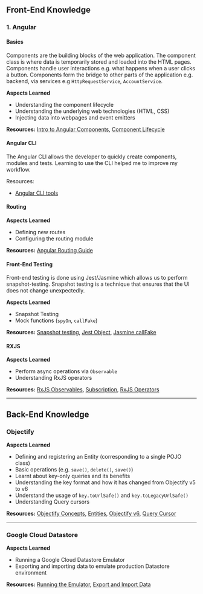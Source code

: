 ## Front-End Knowledge

### 1. Angular

#### Basics
Components are the building blocks of the web application. 
The component class is where data is temporarily stored and loaded
into the HTML pages. Components handle user interactions e.g. what happens
when a user clicks a button. Components form the bridge to other parts
of the application e.g. backend, via services e.g `HttpRequestService`, `AccountService`.  

**Aspects Learned**
* Understanding the component lifecycle 
* Understanding the underlying web technologies (HTML, CSS)
* Injecting data into webpages and event emitters

**Resources:**
[Intro to Angular Components](https://angular.io/guide/component-overview),
[Component Lifecycle](https://angular.io/guide/lifecycle-hooks)

#### Angular CLI
The Angular CLI allows the developer to quickly create components, modules and tests. Learning to use the CLI helped me to improve my workflow.

Resources: 
* [Angular CLI tools](https://cli.angular.io/)

#### Routing
**Aspects Learned**
* Defining new routes
* Configuring the routing module

**Resources:**
[Angular Routing Guide](https://angular.io/guide/router#defining-a-basic-route)

#### Front-End Testing
Front-end testing is done using Jest/Jasmine which allows us to perform
snapshot-testing. Snapshot testing is a technique that ensures that
the UI does not change unexpectedly.

**Aspects Learned**
* Snapshot Testing
* Mock functions (`spyOn`, `callFake`)

**Resources:**
[Snapshot testing](https://jestjs.io/docs/en/snapshot-testing),
[Jest Object](https://jestjs.io/docs/en/jest-object),
[Jasmine callFake](https://medium.com/@cinish/jasmine-spying-using-callfake-23625310bacf)

#### RXJS
**Aspects Learned**
* Perform async operations via `Observable`
* Understanding RxJS operators

**Resources:** 
[RxJS Observables](https://angular.io/guide/rx-library), 
[Subscription](https://rxjs-dev.firebaseapp.com/guide/subscription),
[RxJS Operators](https://rxjs-dev.firebaseapp.com/guide/operators)

---

## Back-End Knowledge

### Objectify
**Aspects Learned**
* Defining and registering an Entity (corresponding to a single POJO class)
* Basic operations (e.g. `save()`, `delete()`, `save()`)
* Learnt about key-only queries and its benefits
* Understanding the key format and how it has changed from Objectify v5 to v6
* Understand the usage of `key.toUrlSafe()` and `key.toLegacyUrlSafe()`
* Understanding Query cursors

**Resources:**
[Objectify Concepts](https://github.com/objectify/objectify/wiki/Concepts),
[Entities](https://github.com/objectify/objectify/wiki/Entities),
[Objectify v6](https://github.com/objectify/objectify/wiki/UpgradeVersion5ToVersion6),
[Query Cursor](https://cloud.google.com/appengine/docs/standard/java/datastore/query-cursors)

---

### Google Cloud Datastore
**Aspects Learned**
* Running a Google Cloud Datastore Emulator
* Exporting and importing data to emulate production Datastore environment 

**Resources:**
[Running the Emulator](https://cloud.google.com/datastore/docs/tools/datastore-emulator),
[Export and Import Data](https://cloud.google.com/datastore/docs/tools/emulator-export-import)

